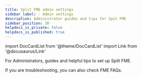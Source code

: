 ```yaml
---
title: Split FME admin settings
sidebar_label: ☆ Admin settings
description: Administrator guides and tips for Spit FME
sidebar_position: 30
helpdocs_is_private: false
helpdocs_is_published: true
---
```


import DocCardList from '@theme/DocCardList'
import Link from '@docusaurus/Link'

For Administrators, guides and helpful tips to set up Split FME.

<DocCardList />

If you are troubleshooting, you can also check <Link to="docs/faqs/feature-management-experimentation">FME FAQs</Link>.